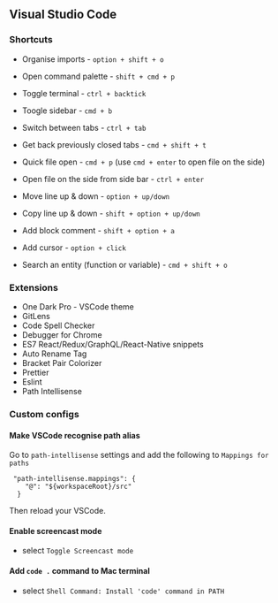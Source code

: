 ## Visual Studio Code

### Shortcuts

- Organise imports - `option + shift + o`
- Open command palette - `shift + cmd + p`
- Toggle terminal - `ctrl + backtick`
- Toogle sidebar - `cmd + b`
- Switch between tabs - `ctrl + tab`
- Get back previously closed tabs - `cmd + shift + t`
- Quick file open - `cmd + p` (use `cmd + enter` to open file on the side)
- Open file on the side from side bar - `ctrl + enter`

- Move line up & down - `option + up/down`
- Copy line up & down - `shift + option + up/down`
- Add block comment - `shift + option + a`
- Add cursor - `option + click`
- Search an entity (function or variable) - `cmd + shift + o`

### Extensions

- One Dark Pro - VSCode theme
- GitLens
- Code Spell Checker
- Debugger for Chrome
- ES7 React/Redux/GraphQL/React-Native snippets
- Auto Rename Tag
- Bracket Pair Colorizer
- Prettier
- Eslint
- Path Intellisense

### Custom configs

#### Make VSCode recognise path alias

Go to `path-intellisense` settings and add the following to `Mappings for paths`

```
 "path-intellisense.mappings": {
    "@": "${workspaceRoot}/src"
  }
 ```
 
 Then reload your VSCode.

#### Enable screencast mode

- select `Toggle Screencast mode`

#### Add `code .` command to Mac terminal

- select `Shell Command: Install 'code' command in PATH`

